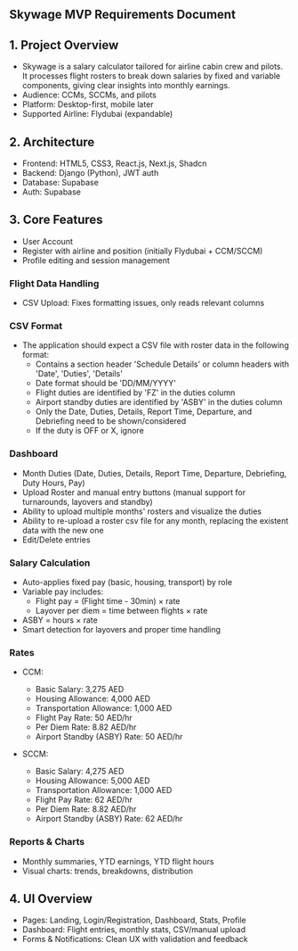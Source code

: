 ## Skywage MVP Requirements Document

## 1. Project Overview

- Skywage is a salary calculator tailored for airline cabin crew and pilots. It processes flight rosters to break down salaries by fixed and variable components, giving clear insights into monthly earnings.
- Audience: CCMs, SCCMs, and pilots
- Platform: Desktop-first, mobile later
- Supported Airline: Flydubai (expandable)

## 2. Architecture

- Frontend: HTML5, CSS3, React.js, Next.js, Shadcn
- Backend: Django (Python), JWT auth
- Database: Supabase
- Auth: Supabase

## 3. Core Features

- User Account
- Register with airline and position (initially Flydubai + CCM/SCCM)
- Profile editing and session management

### Flight Data Handling

- CSV Upload: Fixes formatting issues, only reads relevant columns

### CSV Format

- The application should expect a CSV file with roster data in the following format:
  - Contains a section header 'Schedule Details' or column headers with 'Date', 'Duties', 'Details'
  - Date format should be 'DD/MM/YYYY'
  - Flight duties are identified by 'FZ' in the duties column
  - Airport standby duties are identified by 'ASBY' in the duties column
  - Only the Date, Duties, Details, Report Time, Departure, and Debriefing need to be shown/considered
  - If the duty is OFF or X, ignore

### Dashboard

- Month Duties (Date, Duties, Details, Report Time, Departure, Debriefing, Duty Hours, Pay)
- Upload Roster and manual entry buttons (manual support for turnarounds, layovers and standby)
- Ability to upload multiple months' rosters and visualize the duties
- Ability to re-upload a roster csv file for any month, replacing the existent data with the new one
- Edit/Delete entries

### Salary Calculation

- Auto-applies fixed pay (basic, housing, transport) by role
- Variable pay includes:
  - Flight pay = (Flight time - 30min) × rate
  - Layover per diem = time between flights × rate
- ASBY = hours × rate
- Smart detection for layovers and proper time handling

### Rates

- CCM:

  - Basic Salary: 3,275 AED
  - Housing Allowance: 4,000 AED
  - Transportation Allowance: 1,000 AED
  - Flight Pay Rate: 50 AED/hr
  - Per Diem Rate: 8.82 AED/hr
  - Airport Standby (ASBY) Rate: 50 AED/hr

- SCCM:
  - Basic Salary: 4,275 AED
  - Housing Allowance: 5,000 AED
  - Transportation Allowance: 1,000 AED
  - Flight Pay Rate: 62 AED/hr
  - Per Diem Rate: 8.82 AED/hr
  - Airport Standby (ASBY) Rate: 62 AED/hr

### Reports & Charts

- Monthly summaries, YTD earnings, YTD flight hours
- Visual charts: trends, breakdowns, distribution

## 4. UI Overview

- Pages: Landing, Login/Registration, Dashboard, Stats, Profile
- Dashboard: Flight entries, monthly stats, CSV/manual upload
- Forms & Notifications: Clean UX with validation and feedback
